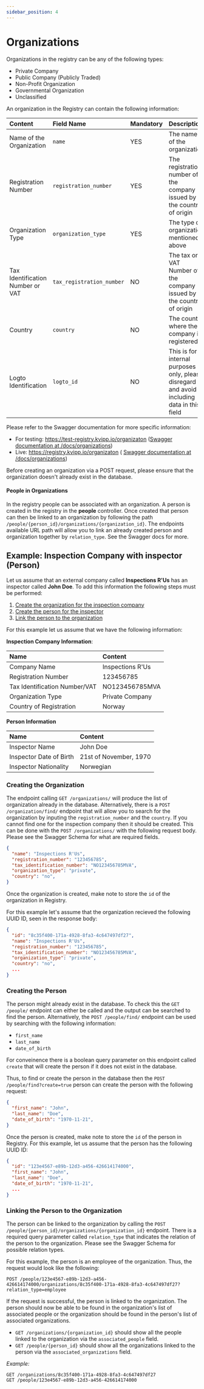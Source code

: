 ```yaml
---
sidebar_position: 4
---
```


# Organizations

Organizations in the registry can be any of the following types:

- Private Company
- Public Company (Publicly Traded)
- Non-Profit Organization
- Governmental Organization
- Unclassified


An organization in the Registry can contain the following information:

| Content                          | Field Name                | Mandatory | Description                                                                                 |
|:---------------------------------|:--------------------------|:----------|:--------------------------------------------------------------------------------------------|
| Name of the Organization         | `name`                    | YES       | The name of the organization                                                                |
| Registration Number              | `registration_number`     | YES       | The registration number of the company issued by the country of origin                      |
| Organization Type                | `organization_type`       | YES       | The type of organization mentioned above                                                    |
| Tax Identification Number or VAT | `tax_registration_number` | NO        | The tax or VAT Number of the company issued by the country of origin                        |
| Country                          | `country`                 | NO        | The country where the company is registered                                                 |
| Logto Identification             | `logto_id`                | NO        | This is for internal purposes only, please disregard and avoid including data in this field |


Please refer to the Swagger documentation for more specific information:
* For testing: https://test-registry.kvipp.io/organizaton ([Swagger documentation at /docs/organizations](https://test-registry.kvipp.io/docs#/organizations))
* Live: https://registry.kvipp.io/organizaton ( [Swagger documentation at /docs/organizations](https://registry.kvipp.io/docs#/organizations))


Before creating an organization via a POST request, please ensure that the organization doesn't already exist in the database.


#### People in Organizations

In the registry people can be associated with an organization. A person is created in the registry in the **people** controller. Once created that person can then be linked to an organization by following the path `/people/{person_id}/organizations/{organization_id}`. The endpoints available URL path will allow you to link an already created person and organization together by `relation_type`. See the Swagger docs for more.


## Example: Inspection Company with inspector (Person)

Let us assume that an external company called **Inspections R'Us** has an
inspector called **John Doe**. To add this information the following steps must
be performed:

1. [Create the organization for the inspection company](#creating-the-organization)
2. [Create the person for the inspector](#creating-the-person)
3. [Link the person to the organization](#linking-the-person-to-the-organization)

For this example let us assume that we have the following information:

**Inspection Company Information**:

| Name                          | Content          |
|:------------------------------|:-----------------|
| Company Name                  | Inspections R'Us |
| Registration Number           | 123456785        |
| Tax Identification Number/VAT | NO123456785MVA   |
| Organization Type             | Private Company  |
| Country of Registration       | Norway           |


**Person Information**

| Name                                 | Content                                                                                                                                                                                            |
|:-------------------------------------|:---------------------------------------------------------------------------------------------------------------------------------------------------------------------------------------------------|
| Inspector Name                       | John Doe                                                                                                                                                                                           |
| Inspector Date of Birth              | 21st of November, 1970                                                                                                                                                                             |
| Inspector Nationality                | Norwegian                                                                                                                                                                             |



### Creating the Organization

The endpoint calling `GET /organizations/` will produce the list of organization already in the database. Alternatively, there is a `POST /organization/find/` endpoint that will allow you to search for the organization by inputing the `registration_number` and the `country`. If you cannot find one for the inspection company then it should be created. This can be done with the `POST /organizations/` with the following request body. Please see the Swagger Schema for what are required fields.

```JSON
{
  "name": "Inspections R'Us",
  "registration_number": "123456785",
  "tax_identification_number": "NO123456785MVA",
  "organization_type": "private",
  "country": "no",
}
```

Once the organization is created, make note to store the `id` of the organization in Registry.

For this example let's assume that the organization recieved the following UUID ID, seen in the response body:

```JSON
{
  "id": "8c35f400-171a-4928-8fa3-4c647497df27",
  "name": "Inspections R'Us",
  "registration_number": "123456785",
  "tax_identification_number": "NO123456785MVA",
  "organization_type": "private",
  "country": "no",
  ...
}
```

### Creating the Person

The person might already exist in the database. To check this the `GET /people/` endpoint can either be called and the output can be searched to find the person. Alternatively, the `POST /people/find/` endpoint can be used by searching with the following information:

- `first_name`
- `last_name`
- `date_of_birth`

For conveinence there is a boolean query parameter on this endpoint called `create` that will create the person if it does not exist in the database.

Thus, to find or create the person in the database then the `POST /people/find?create=true` person can create the person with the following request:

```JSON
{
  "first_name": "John",
  "last_name": "Doe",
  "date_of_birth": "1970-11-21",
}
```

Once the person is created, make note to store the `id` of the person in Registry.
For this example, let us assume that the person has the following UUID ID:

```JSON
{
  "id": "123e4567-e89b-12d3-a456-426614174000",
  "first_name": "John",
  "last_name": "Doe",
  "date_of_birth": "1970-11-21",
  ...
}
```

### Linking the Person to the Organization

The person can be linked to the organization by calling the `POST
/people/{person_id}/organizations/{organization_id}` endpoint. There is a
required query parameter called `relation_type` that indicates the relation of
the person to the organization. Please see the Swagger Schema for possible relation types.

For this example, the person is an employee of the organization. Thus, the
request would look like the following:

```HTTP
POST /people/123e4567-e89b-12d3-a456-426614174000/organizations/8c35f400-171a-4928-8fa3-4c647497df27?relation_type=employee
```

If the request is successful, the person is linked to the organization. The
person should now be able to be found in the organization's list of associated
people or the organization should be found in the person's list of associated
organizations.

- `GET /organizations/{organization_id}` should show all the people linked to the organization via the `associated_people` field.
- `GET /people/{person_id}` should show all the organizations linked to the person via the `associated_organizations` field.

*Example:*

```HTTP
GET /organizations/8c35f400-171a-4928-8fa3-4c647497df27
GET /people/123e4567-e89b-12d3-a456-426614174000
```
